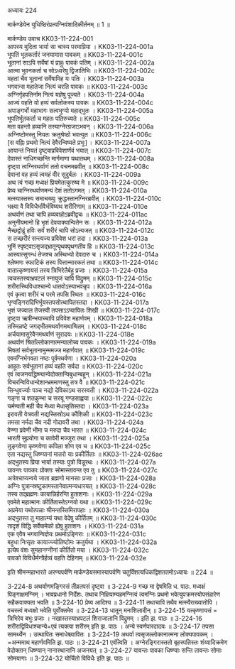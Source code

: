 अध्यायः 224

मार्कण्डेयेन युधिष्ठिरंप्रत्यग्निवंशादिकीर्तनम् ॥ 1 ॥

मार्कण्डेय उवाच 	KK03-11-224-001  
आपस्य मुदिता भार्या सा चास्य परमाप्रिया ।	KK03-11-224-001a  
भूपतिं भूतकर्तारं जनयामास पावकम् ॥	KK03-11-224-001c  
भूतानां साऽपि सर्वेषां यं प्राहुः पावकं पतिम् ।	KK03-11-224-002a  
आत्मा भुवनकर्ता च सोऽध्वरेषु द्विजातिभिः ॥	KK03-11-224-002c  
महतां चैव भूतानां सर्वेषामिह यः पतिः ।	KK03-11-224-003a  
भगवान्स महातेजा नित्यं चरति पावकः ॥	KK03-11-224-003c  
अग्निर्गृहपतिर्नाम नित्यं यज्ञेषु पूज्यते ।	KK03-11-224-004a  
आज्यं वहति यो हव्यं सर्वलोकस्य पावकः ॥	KK03-11-224-004c  
अपाङ्गर्भो महाभागः सत्वभुग्यो महाद्भुतः ।	KK03-11-224-005a  
भूपतिर्भूतकर्ता च महतः पतिरुच्यते ॥	KK03-11-224-005c  
मता वहन्तो हव्यानि तस्याग्नेरग्रजाऽभवन् ।	KK03-11-224-006a  
अग्निष्टोमस्तु नियतः क्रतुश्रेष्ठो भवत्युत ॥	KK03-11-224-006c  
[स वह्निः प्रथमो नित्यं देवैरन्विष्यते प्रभुः] ।	KK03-11-224-007a  
आयान्तं नियतं दृष्ट्वाप्रविवेशार्णवं भयात् ॥	KK03-11-224-007c  
देवास्तं नाधिगच्छन्ति मार्गमाणा यथातथम् ।	KK03-11-224-008a  
दृष्ट्वा त्वग्निरथर्वाणं ततो वचनमब्रवीत् ॥	KK03-11-224-008c  
देवानां वह हव्यं त्वमहं वीर सुदुर्बलः ।	KK03-11-224-009a  
अथ त्वं गच्छ मध्वक्षं प्रियमेतत्कुरुष्व मे ॥	KK03-11-224-009c  
प्रेष्य चाग्निरथर्वाणमन्यं देशं ततोऽगमत् ।	KK03-11-224-010a  
मत्स्यास्तस्य समाचख्युः क्रुद्धस्तानग्निरब्रवीत् ।	KK03-11-224-010c  
भक्ष्या वै विविधैर्भावैर्भविष्यथ शरीरिणाम् ॥	KK03-11-224-010e  
अथर्वाणं तथा चापि हव्यवाहोऽब्रवीद्वचः ॥	KK03-11-224-011ac  
अनुनीयमानो हि भृशं देववाक्यान्वितेन सः ।	KK03-11-224-012a  
नैच्छद्वोढुं हविः सर्वं शरीरं चापि सोऽत्यजत् ॥	KK03-11-224-012c  
स तच्छरीरं सन्त्यज्य प्रविवेश धरां तदा ।	KK03-11-224-013a  
भूमिं स्पृष्ट्वाऽसृजद्भ्रातून्पृथक्पृथगतीव हि ॥	KK03-11-224-013c  
आस्यात्सुगन्धं तेजश्च अस्थिभ्यो देवदारु च ।	KK03-11-224-014a  
श्लेष्मणः स्फाटिकं तस्य पित्तान्मारकतं तथा ॥	KK03-11-224-014c  
वातात्कृष्णायसं तस्य त्रिभिरेतैर्बहु प्रजाः ।	KK03-11-224-015a  
त्वचस्तस्याभ्रपटलं स्नायुजं चापि विद्रुमम् ॥	KK03-11-224-015c  
शरीरास्थिविधाश्चान्ये धातवोऽस्याभवन्नृप ।	KK03-11-224-016a  
एवं कृत्वा शरीरं च परमे तपसि स्थितः ॥	KK03-11-224-016c  
भृग्वङ्गिरादिभिर्भूयस्तपसोत्थापितस्तदा ।	KK03-11-224-017a  
भृशं जज्वाल तेजस्वी तपसाऽऽप्यायितः शिखी ॥	KK03-11-224-017c  
दृष्ट्वा ऋषीन्भयाच्चापि प्रविवेश महार्णवम् ।	KK03-11-224-018a  
तस्मिन्नष्टे जगद्भीतमथर्वाणमथाश्रितम् ।	KK03-11-224-018c  
अर्चयामासुरेवैनमथर्वाणं सुरादयः ॥	KK03-11-224-018e  
अथर्वाणं श्रिताँल्लोकानात्मन्यालोच्य पावकः ।	KK03-11-224-019a  
मिषतां सर्वभूतानामुन्ममज्ज महार्णवात् ॥	KK03-11-224-019c  
एवमग्निर्भगवता नष्टः पूर्वमथर्वणा ।	KK03-11-224-020a  
आहूतः सर्वभूतानां हव्यं वहति सर्वदा ॥	KK03-11-224-020c  
एवं त्वजनयद्धिष्ण्यान्वेदोक्तान्विबुधान्बहून् ।	KK03-11-224-021a  
विचरन्विविधान्देशान्भ्रममाणस्तु तत्र वै ॥	KK03-11-224-021c  
सिन्धुवर्ज्याः पञ्च नद्यो देविकाऽथ सरस्वती ।	KK03-11-224-022a  
गङ्गा च शतकुम्भा च सरयू गण्डसाह्वया ॥	KK03-11-224-022c  
चर्मण्वती मही चैव मेध्या मेधासृतिस्तदा ।	KK03-11-224-023a  
इरावती वेत्रवती नद्यस्तिस्रोऽथ कौशिकी ॥	KK03-11-224-023c  
तमसा नर्मदा चैव नदी गोदावरी तथा ।	KK03-11-224-024a  
वेण्णा प्रवेणी भीमा च मरुदा चैव भारत ॥	KK03-11-224-024c  
भारती सुप्रयोगा च कावेरी मज्जुरा तथा ।	KK03-11-224-025a  
तुङ्गवेणा कृष्णवेणा कपिला शोण एव च ॥	KK03-11-224-025c  
एता नद्यस्तु धिष्ण्यानां मातरो याः प्रकीर्तिताः ॥	KK03-11-224-026ac  
अद्भुतस्य प्रिया भार्या तस्याः पुत्रो विडूरथः ।	KK03-11-224-027a  
यावन्तः पावकाः प्रोक्ताः सोमास्तावन्त एव तु ॥	KK03-11-224-027c  
अत्रेश्चाप्यन्वये जाता ब्रह्मणो मानसाः प्रजाः ।	KK03-11-224-028a  
अग्निः पुत्रान्स्रष्टुकामस्तानेवात्मन्यधारयत् ॥	KK03-11-224-028c  
तस्य तद्ब्रह्मणः कायान्निर्हरन्ति हुताशनाः ।	KK03-11-224-029a  
एवमेते महात्मानः कीर्तितास्तेऽग्नयो यथा ॥	KK03-11-224-029c  
अप्रमेया यथोत्पन्नाः श्रीमन्तस्तिमिरापहाः ।	KK03-11-224-030a  
अद्भुतस्त तु माहात्म्यं यथा वेदेषु कीर्तितम् ॥	KK03-11-224-030c  
तादृशं विद्धि सर्वेषामेको ह्येषु हुताशनः ।	KK03-11-224-031a  
एक एवैष भगवान्विज्ञेयः प्रथमोऽङ्गिराः ॥	KK03-11-224-031c  
बहुधा निःसृतः कायाज्ज्योतिष्टोमः क्रतुर्यथा ।	KK03-11-224-032a  
इत्येष वंशः सुमहानग्नीनां कीर्तितो मया ।	KK03-11-224-032c  
पावको विविधैर्मन्त्रैर्हव्यं वहति देहिनाम् ॥	KK03-11-224-032e  

इति श्रीमन्महाभारते अरण्यपर्वणि मार्कण्डेयसमास्यापर्वणि चतुर्विंशत्यधिकद्विशततमोऽध्यायः ॥ 224 ॥

3-224-8 अथर्वाणमङ्गिरसं तीव्रतपसं दृष्ट्वा ॥ 3-224-9 गच्छ मा द्वेषमिति ध. पाठः. मध्वक्षं पिङ्गाक्षमग्निम् । भावप्रधानो निर्देशः. तथाच निक्षिपाम्यहमग्नित्वं त्वमग्निः प्रथमो भवेत्युपक्रमस्योपसंहारेण सहैकवाक्यता भवति ॥ 3-224-10 प्रेष्य आदिश्य ॥ 3-224-11 तथाचापि तथैव मत्स्यैराख्यातोपि । वचस्त्वं मध्वक्षो भवेति पूर्वोक्तमेव ॥ 3-224-13 धातून् मनःशिलादीन् ॥ 3-224-15 यत्कृष्णायसं = त्रिभिरेव बभुः प्रजाः । नखास्तस्याभ्रपटलं शिराजालानि विद्रुमम् । इति झ. पाठः ॥ 3-224-16 शरीराद्विविधाश्चान्ये=एवं त्यक्त्वा शरीरम् इति झ. पाठः । अन्ये स्वर्णपारदादयः ॥ 3-224-17 तपसा सामर्थ्येन । उत्थापितः समाधेश्च्यावितः ॥ 3-224-19 अथर्वा त्वसृजल्लोकानात्मना लोक्यपावकम् । =अन्ममाथ महार्णवमिति झ. पाठः ॥ 3-224-21 एवंत्विति । अग्नेरङ्गिरास्ततो बृहस्पतिस्तः शंय्वादिक्रमेण वेदोक्तान् धिष्ण्यान् नानास्थानानि अजनयत् ॥ 3-224-27 यावन्तः पावका धिष्ण्याः सन्ति तावन्तः सोमाः सोमयागाः ॥ 3-224-32 योर्चितो विविधैः इति झ. पाठः ॥

